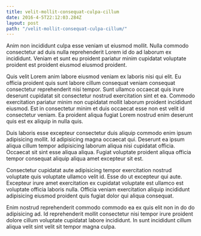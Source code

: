 ```yaml
---
title: velit-mollit-consequat-culpa-cillum
date: 2016-4-5T22:12:03.284Z
layout: post
path: "/velit-mollit-consequat-culpa-cillum/"
---
```


Anim non incididunt culpa esse veniam ut eiusmod mollit. Nulla commodo consectetur ad duis nulla reprehenderit Lorem id do ad laborum ex incididunt. Veniam et sunt eu proident pariatur minim cupidatat voluptate proident est proident eiusmod eiusmod proident.

Quis velit Lorem anim labore eiusmod veniam ex laboris nisi qui elit. Eu officia proident quis sunt labore cillum consequat veniam consequat consectetur reprehenderit nisi tempor. Sunt ullamco occaecat quis irure deserunt cupidatat sit consectetur nostrud exercitation sint et ea. Commodo exercitation pariatur minim non cupidatat mollit laborum proident incididunt eiusmod. Est in consectetur minim et duis occaecat esse non est velit id consectetur veniam. Ea proident aliqua fugiat Lorem nostrud enim deserunt quis est ex aliquip in nulla quis.

Duis laboris esse excepteur consectetur duis aliquip commodo enim ipsum adipisicing mollit. Id adipisicing magna occaecat qui. Deserunt ea ipsum aliqua cillum tempor adipisicing laborum aliqua nisi cupidatat officia. Occaecat sit sint esse aliqua aliqua. Fugiat voluptate proident aliqua officia tempor consequat aliquip aliqua amet excepteur sit est.

Consectetur cupidatat aute adipisicing tempor exercitation nostrud voluptate quis voluptate ullamco velit id. Esse do ut excepteur qui aute. Excepteur irure amet exercitation ex cupidatat voluptate est ullamco est voluptate officia laboris nulla. Officia veniam exercitation aliquip incididunt adipisicing eiusmod proident quis fugiat dolor qui aliqua consequat.

Enim nostrud reprehenderit commodo commodo ea ex quis elit non in do do adipisicing ad. Id reprehenderit mollit consectetur nisi tempor irure proident dolore cillum voluptate cupidatat labore incididunt. In sunt incididunt cillum aliqua velit sint velit sit tempor magna culpa.